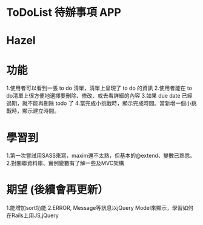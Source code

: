 # ToDoList 待辦事項 APP 
# Hazel

# 功能

1.使用者可以看到一張 to do 清單，清單上呈現了 to do 的資訊
2.使用者能在 to do清單上很方便地選擇要刪除、修改、或去看詳細的內容
3.如果 due date 已經過期，就不能再刪除 todo 了
4.當完成小挑戰時，顯示完成時間。當新增一個小挑戰時，顯示建立時間。

# 學習到

1.第一次嘗試用SASS來寫，maxim還不太熟，但基本的@extend、變數已熟悉。
2.對關聯資料庫、實例變數有了解一些及MVC架構

# 期望 (後續會再更新）
1.能增加sort功能
2.ERROR, Message等訊息以jQuery Model來顯示，學習如何在Rails上用JS,jQuery
